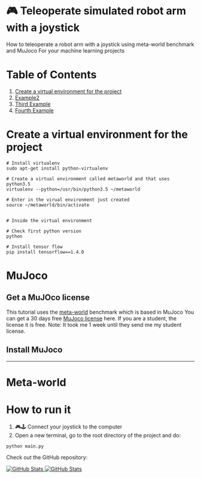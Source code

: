 # 🎮 Teleoperate simulated robot arm with a joystick
How to teleoperate a robot arm with a joystick using meta-world benchmark and MuJoco
For your machine learning projects

# Table of Contents
1. [Create a virtual environment for the project](#create-a-virtual-environment-for-the-project)
2. [Example2](#example2)
3. [Third Example](#third-example)
4. [Fourth Example](#fourth-examplehttpwwwfourthexamplecom)


# Create a virtual environment for the project
```Shell
# Install virtualenv
sudo apt-get install python-virtualenv

# Create a virtual environment called metaworld and that uses python3.5
virtualenv --python=/usr/bin/python3.5 ~/metaworld

# Enter in the virual environment just created
source ~/metaworld/bin/activate


# Inside the virtual environment

# Check first python version
python

# Install tensor flow
pip install tensorflow==1.4.0
```

# MuJoco
## Get a MuJOco license
This tutorial uses the <a href="https://meta-world.github.io/">meta-world</a> benchmark which is based in MuJoco
You can get a 30 days free <a href="https://www.roboti.us/license.html">MuJoco license</a> here. If you are a student, the license it is free. Note: It took me 1 week until they send me my student license.
## Install MuJoco

---

# Meta-world







# How to run it
1. 🎮🕹️ Connect your joystick to the computer
2. Open a new terminal, go to the root directory of the project and do:

```
python main.py
```


Check out the GitHub repository:

<div>
  <p>
    <a href="https://github.com/rlworkgroup/metaworld">
      <img src="https://github-readme-stats.vercel.app/api/pin/?username=rlworkgroup&repo=metaworld&show_owner=True" alt="GitHub Stats" />
    </a>
    <a href="https://github.com/openai/mujoco-py">
      <img src="https://github-readme-stats.vercel.app/api/pin/?username=openai&repo=mujoco-py&show_owner=True" alt="GitHub Stats" />
    </a>
  </p>
</div>
